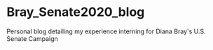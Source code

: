 # Bray_Senate2020_blog
Personal blog detailing my experience interning for Diana Bray's U.S. Senate Campaign
